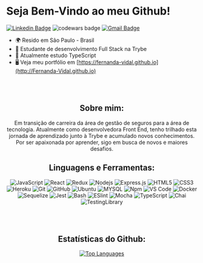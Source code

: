 <div>
  <h1>Seja Bem-Vindo ao meu Github!</h1>
  </div>
<div style="display: inline_block">
  
[![Linkedin Badge](https://img.shields.io/badge/-Linkedin-blue?style=flat-square&logo=Linkedin&logoColor=white&link=https://www.linkedin.com/in/fernanda-vidal-de-jesus/)](https://www.linkedin.com/in/fernanda-vidal-de-jesus/) 
<img src="https://www.codewars.com/users/jhoffner/badges/micro" alt="codewars badge" />
[![Gmail Badge](https://img.shields.io/badge/-Gmail-c14438?style=flat-square&logo=Gmail&logoColor=white&link=mailto:fevidal.dev@gmail.com)](mailto:fevidal.dev@gmail.com)
</div>

* 🌍  Resido em São Paulo - Brasil
* 🚀  Estudante de desenvolvimento Full Stack na Trybe
* 🌱  Atualmente estudo TypeScript
* 🖥️  Veja meu portfólio em [https://fernanda-vidal.github.io](http://Fernanda-Vidal.github.io)
<br/>
<br/>

<div align="center">
<h2>Sobre mim:</h2>
Em transição de carreira da área de gestão de seguros para a área de tecnologia. Atualmente como desenvolvedora Front End, tenho trilhado esta jornada de aprendizado junto à Trybe e acumulado novos conhecimentos.
Por ser apaixonada por aprender, sigo em busca de novos e maiores desafios.


<div align="center">
<h2>Linguagens e Ferramentas:</h2>


![JavaScript](https://img.shields.io/badge/-JavaScript-black?style=flat-square&logo=javascript)
![React](https://img.shields.io/badge/-React-black?style=flat-square&logo=react)
![Redux](https://img.shields.io/badge/-Redux-black?style=flat-square&logo=Redux&logoColor=purple)
![Nodejs](https://img.shields.io/badge/-Nodejs-black?style=flat-square&logo=Node.js)
![Express.js](https://img.shields.io/badge/-Express-black?style=flat-square&logo=expressjs)
![HTML5](https://img.shields.io/badge/-HTML5-black?style=flat-square&logo=html5&logoColor=orange)
![CSS3](https://img.shields.io/badge/-CSS3-black?style=flat-square&logo=css3&logoColor=blue)
![Heroku](https://img.shields.io/badge/-Heroku-black?style=flat-square&logo=heroku&logoColor=C295BE)
![Git](https://img.shields.io/badge/-Git-black?style=flat-square&logo=git)
![GitHub](https://img.shields.io/badge/-GitHub-black?style=flat-square&logo=github)
![Ubuntu](https://img.shields.io/badge/-Ubuntu-black?style=flat-square&logo=ubuntu)
![MYSQL](https://img.shields.io/badge/MySQL-00000F?style=flat-square&logo=mysql&logoColor=white)
![Npm](https://img.shields.io/badge/-npm-black?style=flat-square&logo=npm)
![VS Code](http://img.shields.io/badge/-VS%20Code-black?style=flat-square&logo=visual-studio-code&logoColor=blue)
![Docker](https://img.shields.io/badge/-Docker-black?style=flat-square&logo=docker)
![Sequelize](https://img.shields.io/badge/-Sequelize-black?style=flat-square&logo=sequelize)
![Jest](https://img.shields.io/badge/-Jest-black?style=flat-square&logo=jest&logoColor=red)
![Bash](https://img.shields.io/badge/-Bash-black?style=flat-square&logo=Bash)
![ESlint](https://img.shields.io/badge/-ESlint-black?style=flat-square&logo=eslint&logoColor=purple)
![Mocha](https://img.shields.io/badge/-Mocha-black?style=flat-square&logo=mocha&logoColor=brown)
![TypeScript](https://img.shields.io/badge/-TypeScript-black?style=flat-square&logo=typescript&logoColor=blue)
![Chai](https://img.shields.io/badge/-Chai-black?style=flat-square&logo=chai&logoColor=red)
![TestingLibrary](https://img.shields.io/badge/-TestingLibrary-black?style=flat-square&logo=testinglibrary&logoColor=red)
</div>
<br/>
<br/>


<div align="center">
<h2>Estatísticas do Github:</h2>
 
<div width="100%" align="center">
  <a href="https://github.com/Fernanda-Vidal" align="left"><img src="https://github-readme-stats.vercel.app/api/top-langs/?username=Fernanda-Vidal&langs_count=10&title_color=14b8a6&text_color=ffffff&icon_color=14b8a6&bg_color=171717&locale=en&custom_title=Top%20%Languages&theme=dark" alt="Top Languages" /></a>
</div>
